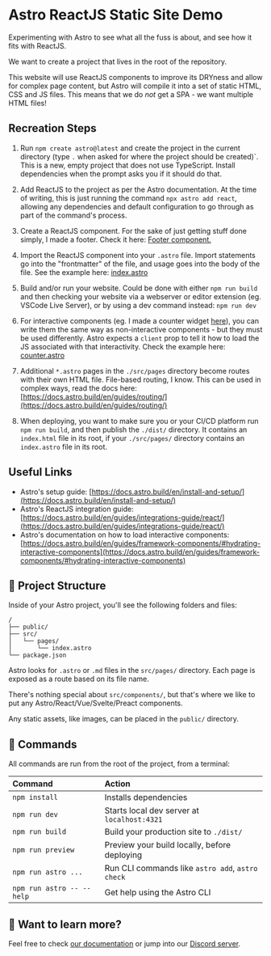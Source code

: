 # Astro ReactJS Static Site Demo

Experimenting with Astro to see what all the fuss is about, and see how it fits with ReactJS.

We want to create a project that lives in the root of the repository.

This website will use ReactJS components to improve its DRYness and allow for complex page content, but Astro will compile it into a set of static HTML, CSS and JS files. This means that we do _not_ get a SPA - we want multiple HTML files!

## Recreation Steps

1. Run `npm create astro@latest` and create the project in the current directory (type `.` when asked for where the project should be created)`. This is a new, empty project that does not use TypeScript. Install dependencies when the prompt asks you if it should do that.

2. Add ReactJS to the project as per the Astro documentation. At the time of writing, this is just running the command `npx astro add react`, allowing any dependencies and default configuration to go through as part of the command's process.

3. Create a ReactJS component. For the sake of just getting stuff done simply, I made a footer. Check it here: [Footer component.](./src/components/Footer.jsx)

4. Import the ReactJS component into your `.astro` file. Import statements go into the "frontmatter" of the file, and usage goes into the body of the file. See the example here: [index.astro](./src/pages/index.astro)

5. Build and/or run your website. Could be done with either `npm run build` and then checking your website via a webserver or editor extension (eg. VSCode Live Server), or by using a dev command instead: `npm run dev`

6. For interactive components (eg. I made a counter widget [here](./src/components/Counter.jsx)), you can write them the same way as non-interactive components - but they must be used differently. Astro expects a `client` prop to tell it how to load the JS associated with that interactivity. Check the example here: [counter.astro](./src/pages/counter.astro)

7. Additional `*.astro` pages in the `./src/pages` directory become routes with their own HTML file. File-based routing, I know. This can be used in complex ways, read the docs here: [https://docs.astro.build/en/guides/routing/](https://docs.astro.build/en/guides/routing/)

8. When deploying, you want to make sure you or your CI/CD platform run `npm run build`, and then publish the `./dist/` directory. It contains an `index.html` file in its root, if your `./src/pages/` directory contains an `index.astro` file in its root. 

## Useful Links

- Astro's setup guide: [https://docs.astro.build/en/install-and-setup/](https://docs.astro.build/en/install-and-setup/)
- Astro's ReactJS integration guide: [https://docs.astro.build/en/guides/integrations-guide/react/](https://docs.astro.build/en/guides/integrations-guide/react/)
- Astro's documentation on how to load interactive components: [https://docs.astro.build/en/guides/framework-components/#hydrating-interactive-components](https://docs.astro.build/en/guides/framework-components/#hydrating-interactive-components)


## 🚀 Project Structure

Inside of your Astro project, you'll see the following folders and files:

```text
/
├── public/
├── src/
│   └── pages/
│       └── index.astro
└── package.json
```

Astro looks for `.astro` or `.md` files in the `src/pages/` directory. Each page is exposed as a route based on its file name.

There's nothing special about `src/components/`, but that's where we like to put any Astro/React/Vue/Svelte/Preact components.

Any static assets, like images, can be placed in the `public/` directory.

## 🧞 Commands

All commands are run from the root of the project, from a terminal:

| Command                   | Action                                           |
| :------------------------ | :----------------------------------------------- |
| `npm install`             | Installs dependencies                            |
| `npm run dev`             | Starts local dev server at `localhost:4321`      |
| `npm run build`           | Build your production site to `./dist/`          |
| `npm run preview`         | Preview your build locally, before deploying     |
| `npm run astro ...`       | Run CLI commands like `astro add`, `astro check` |
| `npm run astro -- --help` | Get help using the Astro CLI                     |

## 👀 Want to learn more?

Feel free to check [our documentation](https://docs.astro.build) or jump into our [Discord server](https://astro.build/chat).
